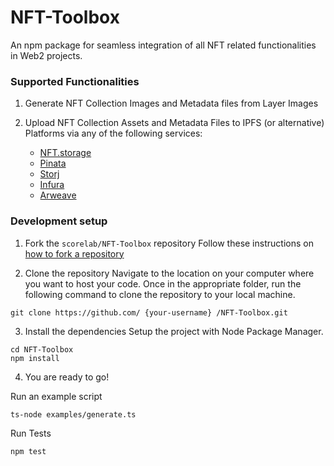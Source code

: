 # NFT-Toolbox

An npm package for seamless integration of all NFT related functionalities in Web2 projects.

### Supported Functionalities

1.  Generate NFT Collection Images and Metadata files from Layer Images
2.  Upload NFT Collection Assets and Metadata Files to IPFS (or alternative) Platforms via any of the following services:

    -   [NFT.storage](https://nft.storage/)
    -   [Pinata](https://www.pinata.cloud/)
    -   [Storj](https://landing.storj.io/permanently-pin-with-storj-dcs)
    -   [Infura](https://infura.io/product/ipfs)
    -   [Arweave](https://www.arweave.org/)

### Development setup

1. Fork the `scorelab/NFT-Toolbox` repository
   Follow these instructions on [how to fork a repository](https://help.github.com/en/articles/fork-a-repo)

2. Clone the repository
   Navigate to the location on your computer where you want to host your code. Once in the appropriate folder, run the following command to clone the repository to your local machine.

```
git clone https://github.com/ {your-username} /NFT-Toolbox.git
```

3. Install the dependencies
   Setup the project with Node Package Manager.

```
cd NFT-Toolbox
npm install
```

4. You are ready to go!

Run an example script

```
ts-node examples/generate.ts
```

Run Tests

```
npm test
```
